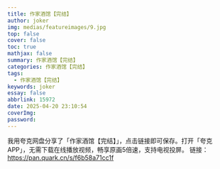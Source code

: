 ```yaml
---
title: 作家酒馆【完结】
author: joker
img: medias/featureimages/9.jpg
top: false
cover: false
toc: true
mathjax: false
summary: 作家酒馆【完结】
categories: 作家酒馆【完结】
tags:
  - 作家酒馆【完结】
keywords: joker
essay: false
abbrlink: 15972
date: 2025-04-20 23:10:54
coverImg:
password:
---
```


我用夸克网盘分享了「作家酒馆【完结】」，点击链接即可保存。打开「夸克APP」，无需下载在线播放视频，畅享原画5倍速，支持电视投屏。
链接：https://pan.quark.cn/s/f6b58a71cc1f
